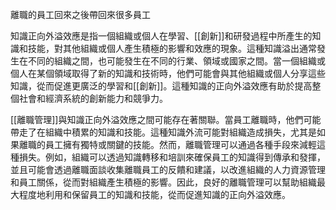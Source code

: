 離職的員工回來之後帶回來很多員工

知識正向外溢效應是指一個組織或個人在學習、[[創新]]和研發過程中所產生的知識和技能，對其他組織或個人產生積極的影響和效應的現象。這種知識溢出通常發生在不同的組織之間，也可能發生在不同的行業、領域或國家之間。當一個組織或個人在某個領域取得了新的知識和技術時，他們可能會與其他組織或個人分享這些知識，從而促進更廣泛的學習和[[創新]]。這種知識的正向外溢效應有助於提高整個社會和經濟系統的創新能力和競爭力。

[[離職管理]]與知識正向外溢效應之間可能存在著關聯。當員工離職時，他們可能帶走了在組織中積累的知識和技能。這種知識外流可能對組織造成損失，尤其是如果離職的員工擁有獨特或關鍵的技能。然而，離職管理可以通過各種手段來減輕這種損失。例如，組織可以透過知識轉移和培訓來確保員工的知識得到傳承和發揮，並且可能會透過離職面談收集離職員工的反饋和建議，以改進組織的人力資源管理和員工關係，從而對組織產生積極的影響。因此，良好的離職管理可以幫助組織最大程度地利用和保留員工的知識和技能，從而促進知識的正向外溢效應。